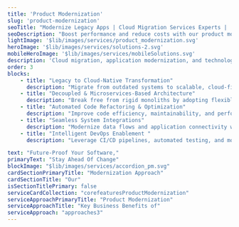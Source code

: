 ```yaml
---
title: 'Product Modernization'
slug: 'product-modernization'
seoTitle: "Modernize Legacy Apps | Cloud Migration Services Experts |  Improwised Tech"
seoDescription: "Boost performance and reduce costs with our product modernization services—cloud migration, automated refactoring, and system optimization for secure, scalable solutions."
lightImage: '$lib/images/services/product_modernization.svg'
heroImage: '$lib/images/services/solutions-2.svg'
mobileHeroImage: '$lib/images/services/mobileSolutions.svg'
description: 'Cloud migration, application modernization, and technology upgrades. We transform legacy systems into scalable, secure, and modern solutions.'
order: 3
blocks: 
    - title: "Legacy to Cloud-Native Transformation"
      description: "Migrate from outdated systems to scalable, cloud-first architectures that improve agility and performance."
    - title: "Decoupled & Microservices-Based Architecture"
      description: "Break free from rigid monoliths by adopting flexible, modular, and API-driven systems"
    - title: "Automated Code Refactoring & Optimization"
      description: "Improve code efficiency, maintainability, and performance with structured refactoring"
    - title: "Seamless System Integrations"
      description: "Modernize data flows and application connectivity with API-first and event-driven designs"
    - title: "Intelligent DevOps Enablement "
      description: "Leverage CI/CD pipelines, automated testing, and monitoring for faster, error-free releases"

text: "Future-Proof Your Software,"
primaryText: "Stay Ahead Of Change"
blockImage: "$lib/images/services/accordion_pm.svg"
cardSectionPrimaryTitle: "Modernization Approach"
cardSectionTitle: "Our"
isSectionTitlePrimary: false
serviceCardCollection: "corefeaturesProductModernization"
serviceApproachPrimaryTitle: "Product Modernization"
serviceApproachTitle: "Key Business Benefits of"
serviceApproach: "approaches3"
---
```



